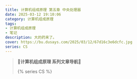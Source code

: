 ```yaml
---
title: 计算机组成原理 第五章 中央处理器
date: 2025-03-12 19:10:06
category: 计算机组成原理
tags:
- 计算机组成原理
- 笔记
description: 大的药来了。
cover: https://bu.dusays.com/2025/03/12/67d16c3e6dcfc.jpg
series: CS
---
```


> **🚥计算机组成原理 系列文章导航🚥**
>
> {% series CS %}
>
